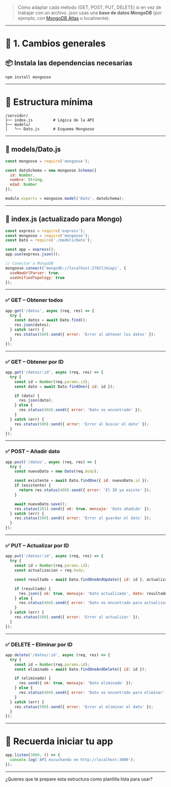 > Cómo adaptar cada método (GET, POST, PUT, DELETE) si en vez de trabajar con un archivo .json usas una **base de datos MongoDB** (por ejemplo, con [MongoDB Atlas](https://www.mongodb.com/cloud/atlas) o localmente).

---

# **🧱 1. Cambios generales**
  

## **📦 Instala las dependencias necesarias**

```shell
npm install mongoose
```

---

# **📁 Estructura mínima**

```
/servidor/
├── index.js         # Lógica de la API
├── models/
│   └── Dato.js      # Esquema Mongoose
```

---

## **📄 models/Dato.js**

```js
const mongoose = require('mongoose');

const datoSchema = new mongoose.Schema({
  id: Number,
  nombre: String,
  edad: Number
});

module.exports = mongoose.model('Dato', datoSchema);
```

---

## **📄 index.js (actualizado para Mongo)**

```js
const express = require('express');
const mongoose = require('mongoose');
const Dato = require('./models/Dato');

const app = express();
app.use(express.json());

// Conectar a MongoDB
mongoose.connect('mongodb://localhost:27017/miapi', {
  useNewUrlParser: true,
  useUnifiedTopology: true
});
```

---

### **✅ GET – Obtener todos**

```js
app.get('/datos', async (req, res) => {
  try {
    const datos = await Dato.find();
    res.json(datos);
  } catch (err) {
    res.status(500).send({ error: 'Error al obtener los datos' });
  }
});
```

---

### **✅ GET – Obtener por ID**

```js
app.get('/datos/:id', async (req, res) => {
  try {
    const id = Number(req.params.id);
    const dato = await Dato.findOne({ id: id });

    if (dato) {
      res.json(dato);
    } else {
      res.status(404).send({ error: 'Dato no encontrado' });
    }
  } catch (err) {
    res.status(500).send({ error: 'Error al buscar el dato' });
  }
});
```

---

### **✅ POST – Añadir dato**

```js
app.post('/datos', async (req, res) => {
  try {
    const nuevoDato = new Dato(req.body);

    const existente = await Dato.findOne({ id: nuevoDato.id });
    if (existente) {
      return res.status(400).send({ error: 'El ID ya existe' });
    }

    await nuevoDato.save();
    res.status(201).send({ ok: true, mensaje: 'Dato añadido' });
  } catch (err) {
    res.status(500).send({ error: 'Error al guardar el dato' });
  }
});
```

---

### **✅ PUT – Actualizar por ID**

```js
app.put('/datos/:id', async (req, res) => {
  try {
    const id = Number(req.params.id);
    const actualizacion = req.body;

    const resultado = await Dato.findOneAndUpdate({ id: id }, actualizacion, { new: true });

    if (resultado) {
      res.json({ ok: true, mensaje: 'Dato actualizado', dato: resultado });
    } else {
      res.status(404).send({ error: 'Dato no encontrado para actualizar' });
    }
  } catch (err) {
    res.status(500).send({ error: 'Error al actualizar' });
  }
});
```

---

### **✅ DELETE – Eliminar por ID**

```js
app.delete('/datos/:id', async (req, res) => {
  try {
    const id = Number(req.params.id);
    const eliminado = await Dato.findOneAndDelete({ id: id });

    if (eliminado) {
      res.send({ ok: true, mensaje: 'Dato eliminado' });
    } else {
      res.status(404).send({ error: 'Dato no encontrado para eliminar' });
    }
  } catch (err) {
    res.status(500).send({ error: 'Error al eliminar el dato' });
  }
});
```

---

# **🚀 Recuerda iniciar tu app**

```js
app.listen(3000, () => {
  console.log('API escuchando en http://localhost:3000');
});
```

---

¿Quieres que te prepare esta estructura como plantilla lista para usar?